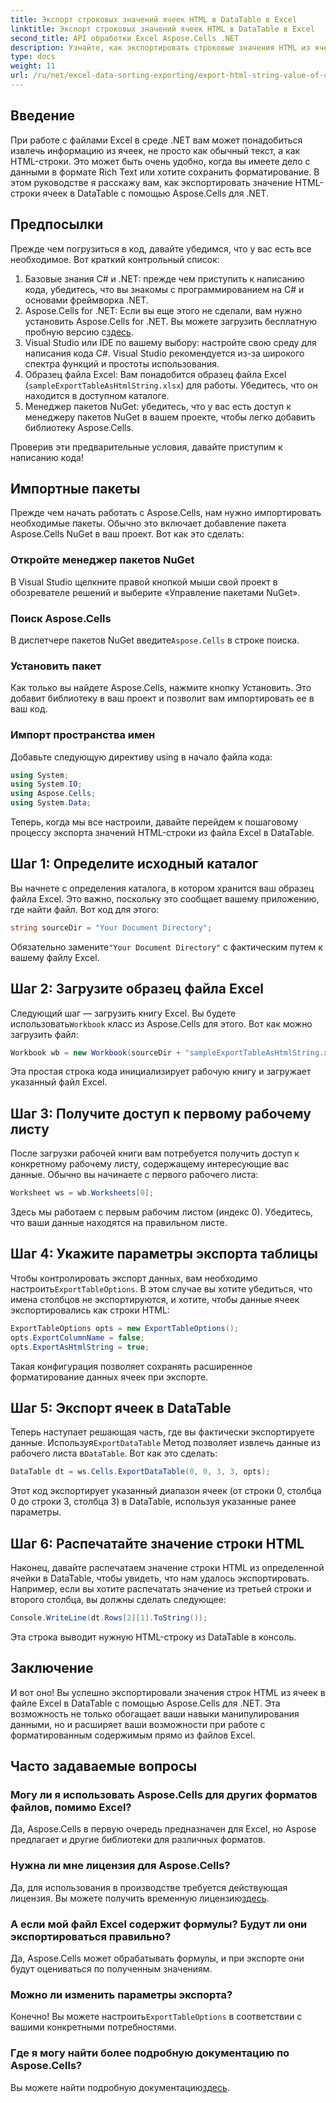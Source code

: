 ```yaml
---
title: Экспорт строковых значений ячеек HTML в DataTable в Excel
linktitle: Экспорт строковых значений ячеек HTML в DataTable в Excel
second_title: API обработки Excel Aspose.Cells .NET
description: Узнайте, как экспортировать строковые значения HTML из ячеек Excel в DataTable с помощью Aspose.Cells для .NET в простом пошаговом руководстве.
type: docs
weight: 11
url: /ru/net/excel-data-sorting-exporting/export-html-string-value-of-cells-to-datatable-in-excel/
---
```

## Введение

При работе с файлами Excel в среде .NET вам может понадобиться извлечь информацию из ячеек, не просто как обычный текст, а как HTML-строки. Это может быть очень удобно, когда вы имеете дело с данными в формате Rich Text или хотите сохранить форматирование. В этом руководстве я расскажу вам, как экспортировать значение HTML-строки ячеек в DataTable с помощью Aspose.Cells для .NET. 

## Предпосылки

Прежде чем погрузиться в код, давайте убедимся, что у вас есть все необходимое. Вот краткий контрольный список:

1. Базовые знания C# и .NET: прежде чем приступить к написанию кода, убедитесь, что вы знакомы с программированием на C# и основами фреймворка .NET.
2.  Aspose.Cells for .NET: Если вы еще этого не сделали, вам нужно установить Aspose.Cells for .NET. Вы можете загрузить бесплатную пробную версию с[здесь](https://releases.aspose.com/).
3. Visual Studio или IDE по вашему выбору: настройте свою среду для написания кода C#. Visual Studio рекомендуется из-за широкого спектра функций и простоты использования.
4. Образец файла Excel: Вам понадобится образец файла Excel (`sampleExportTableAsHtmlString.xlsx`) для работы. Убедитесь, что он находится в доступном каталоге.
5. Менеджер пакетов NuGet: убедитесь, что у вас есть доступ к менеджеру пакетов NuGet в вашем проекте, чтобы легко добавить библиотеку Aspose.Cells.

Проверив эти предварительные условия, давайте приступим к написанию кода!

## Импортные пакеты

Прежде чем начать работать с Aspose.Cells, нам нужно импортировать необходимые пакеты. Обычно это включает добавление пакета Aspose.Cells NuGet в ваш проект. Вот как это сделать:

### Откройте менеджер пакетов NuGet

В Visual Studio щелкните правой кнопкой мыши свой проект в обозревателе решений и выберите «Управление пакетами NuGet».

### Поиск Aspose.Cells

 В диспетчере пакетов NuGet введите`Aspose.Cells` в строке поиска.

### Установить пакет

Как только вы найдете Aspose.Cells, нажмите кнопку Установить. Это добавит библиотеку в ваш проект и позволит вам импортировать ее в ваш код.

### Импорт пространства имен

Добавьте следующую директиву using в начало файла кода:

```csharp
using System;
using System.IO;
using Aspose.Cells;
using System.Data;
```

Теперь, когда мы все настроили, давайте перейдем к пошаговому процессу экспорта значений HTML-строки из файла Excel в DataTable. 

## Шаг 1: Определите исходный каталог

Вы начнете с определения каталога, в котором хранится ваш образец файла Excel. Это важно, поскольку это сообщает вашему приложению, где найти файл. Вот код для этого:

```csharp
string sourceDir = "Your Document Directory";
```

 Обязательно замените`"Your Document Directory"` с фактическим путем к вашему файлу Excel.

## Шаг 2: Загрузите образец файла Excel

 Следующий шаг — загрузить книгу Excel. Вы будете использовать`Workbook` класс из Aspose.Cells для этого. Вот как можно загрузить файл:

```csharp
Workbook wb = new Workbook(sourceDir + "sampleExportTableAsHtmlString.xlsx");
```

Эта простая строка кода инициализирует рабочую книгу и загружает указанный файл Excel.

## Шаг 3: Получите доступ к первому рабочему листу

После загрузки рабочей книги вам потребуется получить доступ к конкретному рабочему листу, содержащему интересующие вас данные. Обычно вы начинаете с первого рабочего листа:

```csharp
Worksheet ws = wb.Worksheets[0];
```

Здесь мы работаем с первым рабочим листом (индекс 0). Убедитесь, что ваши данные находятся на правильном листе.

## Шаг 4: Укажите параметры экспорта таблицы

Чтобы контролировать экспорт данных, вам необходимо настроить`ExportTableOptions`. В этом случае вы хотите убедиться, что имена столбцов не экспортируются, и хотите, чтобы данные ячеек экспортировались как строки HTML:

```csharp
ExportTableOptions opts = new ExportTableOptions();
opts.ExportColumnName = false;
opts.ExportAsHtmlString = true;
```

Такая конфигурация позволяет сохранять расширенное форматирование данных ячеек при экспорте.

## Шаг 5: Экспорт ячеек в DataTable

 Теперь наступает решающая часть, где вы фактически экспортируете данные. Используя`ExportDataTable` Метод позволяет извлечь данные из рабочего листа в`DataTable`. Вот как это сделать:

```csharp
DataTable dt = ws.Cells.ExportDataTable(0, 0, 3, 3, opts);
```

Этот код экспортирует указанный диапазон ячеек (от строки 0, столбца 0 до строки 3, столбца 3) в DataTable, используя указанные ранее параметры.

## Шаг 6: Распечатайте значение строки HTML

Наконец, давайте распечатаем значение строки HTML из определенной ячейки в DataTable, чтобы увидеть, что нам удалось экспортировать. Например, если вы хотите распечатать значение из третьей строки и второго столбца, вы должны сделать следующее:

```csharp
Console.WriteLine(dt.Rows[2][1].ToString());
```

Эта строка выводит нужную HTML-строку из DataTable в консоль. 

## Заключение 

И вот оно! Вы успешно экспортировали значения строк HTML из ячеек в файле Excel в DataTable с помощью Aspose.Cells для .NET. Эта возможность не только обогащает ваши навыки манипулирования данными, но и расширяет ваши возможности при работе с форматированным содержимым прямо из файлов Excel. 

## Часто задаваемые вопросы

### Могу ли я использовать Aspose.Cells для других форматов файлов, помимо Excel?  
Да, Aspose.Cells в первую очередь предназначен для Excel, но Aspose предлагает и другие библиотеки для различных форматов.

### Нужна ли мне лицензия для Aspose.Cells?  
 Да, для использования в производстве требуется действующая лицензия. Вы можете получить временную лицензию[здесь](https://purchase.aspose.com/temporary-license/).

### А если мой файл Excel содержит формулы? Будут ли они экспортироваться правильно?  
Да, Aspose.Cells может обрабатывать формулы, и при экспорте они будут оцениваться по полученным значениям.

### Можно ли изменить параметры экспорта?  
 Конечно! Вы можете настроить`ExportTableOptions` в соответствии с вашими конкретными потребностями.

### Где я могу найти более подробную документацию по Aspose.Cells?  
 Вы можете найти подробную документацию[здесь](https://reference.aspose.com/cells/net/).